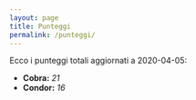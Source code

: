 ```yaml
---
layout: page
title: Punteggi
permalink: /punteggi/
---
```


Ecco i punteggi totali aggiornati a 2020-04-05:

- **Cobra:** *21*
- **Condor:** *16*
